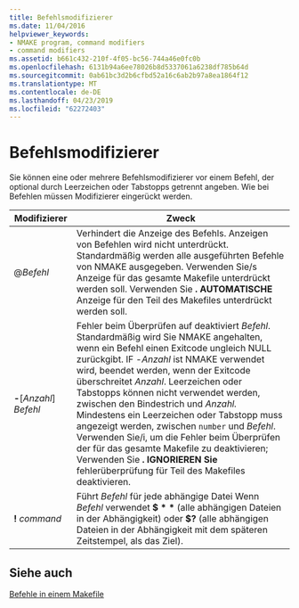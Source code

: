 ```yaml
---
title: Befehlsmodifizierer
ms.date: 11/04/2016
helpviewer_keywords:
- NMAKE program, command modifiers
- command modifiers
ms.assetid: b661c432-210f-4f05-bc56-744a46e0fc0b
ms.openlocfilehash: 6131b94a6ee78026b8d5337061a6238df785b64d
ms.sourcegitcommit: 0ab61bc3d2b6cfbd52a16c6ab2b97a8ea1864f12
ms.translationtype: MT
ms.contentlocale: de-DE
ms.lasthandoff: 04/23/2019
ms.locfileid: "62272403"
---
```

# <a name="command-modifiers"></a>Befehlsmodifizierer

Sie können eine oder mehrere Befehlsmodifizierer vor einem Befehl, der optional durch Leerzeichen oder Tabstopps getrennt angeben. Wie bei Befehlen müssen Modifizierer eingerückt werden.

|Modifizierer|Zweck|
|--------------|-------------|
|\@*Befehl*|Verhindert die Anzeige des Befehls. Anzeigen von Befehlen wird nicht unterdrückt. Standardmäßig werden alle ausgeführten Befehle von NMAKE ausgegeben. Verwenden Sie/s Anzeige für das gesamte Makefile unterdrückt werden soll. Verwenden Sie **. AUTOMATISCHE** Anzeige für den Teil des Makefiles unterdrückt werden soll.|
|**-**\[*Anzahl*] *Befehl*|Fehler beim Überprüfen auf deaktiviert *Befehl*. Standardmäßig wird Sie NMAKE angehalten, wenn ein Befehl einen Exitcode ungleich NULL zurückgibt. IF -*Anzahl* ist NMAKE verwendet wird, beendet werden, wenn der Exitcode überschreitet *Anzahl*. Leerzeichen oder Tabstopps können nicht verwendet werden, zwischen den Bindestrich und *Anzahl.* Mindestens ein Leerzeichen oder Tabstopp muss angezeigt werden, zwischen `number` und *Befehl*. Verwenden Sie/i, um die Fehler beim Überprüfen der für das gesamte Makefile zu deaktivieren; Verwenden Sie **. IGNORIEREN Sie** fehlerüberprüfung für Teil des Makefiles deaktivieren.|
|**\!** *command*|Führt *Befehl* für jede abhängige Datei Wenn *Befehl* verwendet <strong>$ \* \*</strong> (alle abhängigen Dateien in der Abhängigkeit) oder **$?** (alle abhängigen Dateien in der Abhängigkeit mit dem späteren Zeitstempel, als das Ziel).|

## <a name="see-also"></a>Siehe auch

[Befehle in einem Makefile](commands-in-a-makefile.md)
